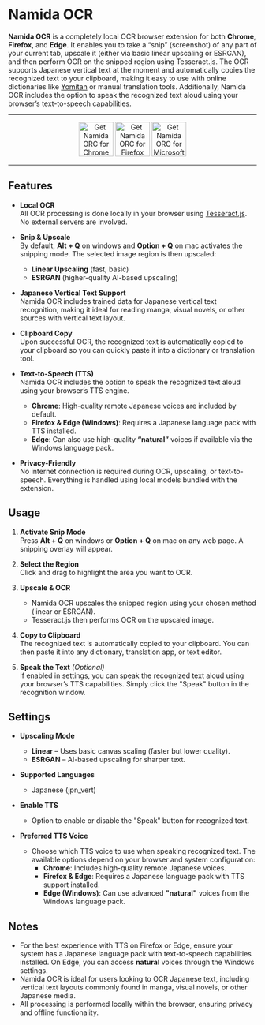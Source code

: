 # Namida OCR

**Namida OCR** is a completely local OCR browser extension for both **Chrome**, **Firefox**, and **Edge**. It enables you to take a “snip” (screenshot) of any part of your current tab, upscale it (either via basic linear upscaling or ESRGAN), and then perform OCR on the snipped region using Tesseract.js. The OCR supports Japanese vertical text at the moment and automatically copies the recognized text to your clipboard, making it easy to use with online dictionaries like [Yomitan](https://github.com/yomidevs/yomitan) or manual translation tools. Additionally, Namida OCR includes the option to speak the recognized text aloud using your browser’s text-to-speech capabilities.


***
<p align="center">
<a href="https://chromewebstore.google.com/detail/namida-ocr/fdcjeigdfljhiinbagbmlhekkbgcdnfc"><img style="height: 70px" src="https://github.com/user-attachments/assets/fc961f30-87a3-4962-856b-5dcfc6df189f" alt="Get Namida ORC for Chrome"></a>
<a href="https://addons.mozilla.org/firefox/addon/namida-ocr/"><img style="height: 70px" src="https://github.com/user-attachments/assets/e1c41eb3-5563-431b-9461-c8a839df92b4" alt="Get Namida ORC for Firefox"></a>
<a href="https://microsoftedge.microsoft.com/addons/detail/namida-ocr/idbijkhnllhjdnjmkkfjeicnalemfhnk"><img style="height: 70px" src="https://github.com/user-attachments/assets/4ee20820-86e1-432c-9cd4-47784ffa2cea" alt="Get Namida ORC for Microsoft Edge"></a>
</p>

***

## Features

- **Local OCR**  
  All OCR processing is done locally in your browser using [Tesseract.js](https://github.com/naptha/tesseract.js). No external servers are involved.

- **Snip & Upscale**  
  By default, **Alt + Q** on windows and **Option + Q** on mac activates the snipping mode. The selected image region is then upscaled:
  - **Linear Upscaling** (fast, basic)  
  - **ESRGAN** (higher-quality AI-based upscaling)

- **Japanese Vertical Text Support**  
  Namida OCR includes trained data for Japanese vertical text recognition, making it ideal for reading manga, visual novels, or other sources with vertical text layout.

- **Clipboard Copy**  
  Upon successful OCR, the recognized text is automatically copied to your clipboard so you can quickly paste it into a dictionary or translation tool.

- **Text-to-Speech (TTS)**  
  Namida OCR includes the option to speak the recognized text aloud using your browser’s TTS engine.  
  - **Chrome**: High-quality remote Japanese voices are included by default.  
  - **Firefox & Edge (Windows)**: Requires a Japanese language pack with TTS installed.  
  - **Edge**: Can also use high-quality **“natural”** voices if available via the Windows language pack.

- **Privacy-Friendly**  
  No internet connection is required during OCR, upscaling, or text-to-speech. Everything is handled using local models bundled with the extension.

## Usage

1. **Activate Snip Mode**  
   Press **Alt + Q** on windows or **Option + Q** on mac on any web page. A snipping overlay will appear.

2. **Select the Region**  
   Click and drag to highlight the area you want to OCR.

3. **Upscale & OCR**  
   - Namida OCR upscales the snipped region using your chosen method (linear or ESRGAN).  
   - Tesseract.js then performs OCR on the upscaled image.

4. **Copy to Clipboard**  
   The recognized text is automatically copied to your clipboard. You can then paste it into any dictionary, translation app, or text editor.

5. **Speak the Text** *(Optional)*  
   If enabled in settings, you can speak the recognized text aloud using your browser’s TTS capabilities. Simply click the "Speak" button in the recognition window.

## Settings

- **Upscaling Mode**  
  - **Linear** – Uses basic canvas scaling (faster but lower quality).  
  - **ESRGAN** – AI-based upscaling for sharper text.

- **Supported Languages**  
  - Japanese (jpn_vert)

- **Enable TTS**  
  - Option to enable or disable the "Speak" button for recognized text.  

- **Preferred TTS Voice**  
  - Choose which TTS voice to use when speaking recognized text. The available options depend on your browser and system configuration:
    - **Chrome**: Includes high-quality remote Japanese voices.  
    - **Firefox & Edge**: Requires a Japanese language pack with TTS support installed.  
    - **Edge (Windows)**: Can use advanced **"natural"** voices from the Windows language pack.

## Notes

- For the best experience with TTS on Firefox or Edge, ensure your system has a Japanese language pack with text-to-speech capabilities installed. On Edge, you can access **natural** voices through the Windows settings.
- Namida OCR is ideal for users looking to OCR Japanese text, including vertical text layouts commonly found in manga, visual novels, or other Japanese media.
- All processing is performed locally within the browser, ensuring privacy and offline functionality.
